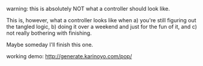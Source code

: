 warning: this is absolutely NOT what a controller should look like. 

This is, however, what a controller looks like when a) you're still figuring out the tangled logic, b) doing it over a weekend
and just for the fun of it, and c) not really bothering with finishing.

Maybe someday I'll finish this one. 

working demo: http://generate.karinoyo.com/pop/
